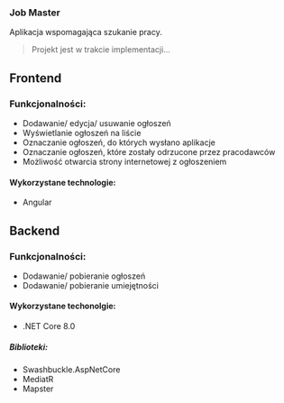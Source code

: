 ### Job Master

Aplikacja wspomagająca szukanie pracy.
> Projekt jest w trakcie implementacji...

## Frontend
### Funkcjonalności:
* Dodawanie/ edycja/ usuwanie ogłoszeń
* Wyświetlanie ogłoszeń na liście
* Oznaczanie ogłoszeń, do których wysłano aplikacje
* Oznaczanie ogłoszeń, które zostały odrzucone przez pracodawców
* Możliwość otwarcia strony internetowej z ogłoszeniem

#### Wykorzystane technologie:
* Angular

## Backend
### Funkcjonalności:
* Dodawanie/ pobieranie ogłoszeń
* Dodawanie/ pobieranie umiejętności
#### Wykorzystane techonolgie:
* .NET Core 8.0
##### Biblioteki:
* Swashbuckle.AspNetCore
* MediatR
* Mapster

